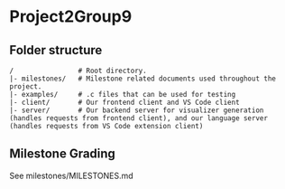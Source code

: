 # Project2Group9

## Folder structure

```
/                # Root directory.
|- milestones/   # Milestone related documents used throughout the project.
|- examples/     # .c files that can be used for testing
|- client/       # Our frontend client and VS Code client
|- server/       # Our backend server for visualizer generation (handles requests from frontend client), and our language server (handles requests from VS Code extension client)
```

## Milestone Grading

See milestones/MILESTONES.md
